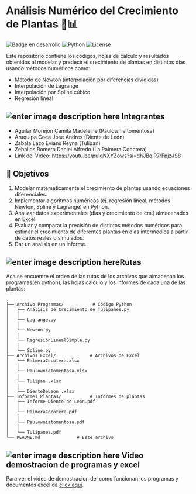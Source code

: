 # Análisis Numérico del Crecimiento de Plantas 🌱📊

![Badge en desarrollo](https://img.shields.io/badge/Estado-En%20Desarrollo-yellow)
![Python](https://img.shields.io/badge/Python-3.8%2B-blue)
![License](https://img.shields.io/badge/Licencia-MIT-green)

Este repositorio contiene los códigos, hojas de cálculo y resultados obtenidos al modelar y predecir el crecimiento de plantas en distintos días usando métodos numéricos como:
- Método de Newton (interpolación por diferencias divididas)
- Interpolación de Lagrange
- Interpolación por Spline cúbico
- Regresión lineal


## ![enter image description here](https://img.icons8.com/?size=40&id=KICzEAXp0VMR&format=png&color=000000) Integrantes
* Aguilar Morejón Camila Madeleine (Paulownia tomentosa)
* Aruquipa Coca Jose Andres (Diente de León)
* Zabala Lazo Evians Reyna (Tulipan)
* Zeballos Romero Daniel Alfredo (La Palmera Cocotera)
* Link del Video: https://youtu.be/pulqNXYZows?si=dhJBqiR7rFpjzJS8
  


## 🎯 Objetivos
1. Modelar matemáticamente el crecimiento de plantas usando ecuaciones diferenciales.
2. Implementar algoritmos numéricos (ej. regresión lineal, métodos Newton, Spline y Lagrange) en Python.
3. Analizar datos experimentales (dias y crecimiento de cm.) almacenados en Excel.
4. Evaluar y comparar la precisión de distintos métodos numéricos para estimar el crecimiento de diferentes plantas en días intermedios a partir de datos reales o simulados.
5. Dar un analisis en un informe.

## ![enter image description here](https://img.icons8.com/?size=40&id=c2AXPLZ3iVEU&format=png&color=000000)Rutas

Aca se encuentre el orden de las rutas de los archivos que almacenan los programas(en python), las hojas calculo y los informes de cada una de las plantas:

```
.
├── Archivo Programas/           # Código Python
│   ├── Análisis de Crecimiento de Tulipanes.py             
│   │   
│   └── Lagrange.py       
│   │
│   └── Newton.py
│   │
│   └── RegresiónLinealSimple.py
│   │
│   └── Spline.py
├── Archivos Excel/             # Archivos de Excel
│   └── PalmeraCocotera.xlsx
│   │
│   └── PaulowniaTomentosa.xlsx
│   │
│   └── Tulipan .xlsx
│   │
│   └── DienteDeLeon .xlsx
├── Informes Plantas/           # Informes de plantas
│   ├── Informe Diente de León.pdf        
│   │  
│   └── PalmeraCocotera.pdf
│   │
│   └── Paulowniatomentosa.pdf
│   │
│   └── Tulipanes.pdf
└── README.md              # Este archivo

```

## ![enter image description here](https://img.icons8.com/?size=40&id=114331&format=png&color=000000) Video demostracion de programas y excel

Para ver el video de demostracion del como funcionan los programas y documentos excel da [click aqui](https://markdownlivepreview.com/).
